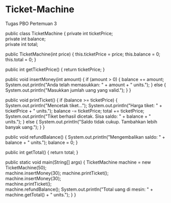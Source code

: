# Ticket-Machine
Tugas PBO Pertemuan 3

public class TicketMachine {
    private int ticketPrice;   
    private int balance;   
    private int total;        

public TicketMachine(int price) {
        this.ticketPrice = price;
        this.balance = 0;
        this.total = 0;
    }

public int getTicketPrice() {
        return ticketPrice;
    }

public void insertMoney(int amount) {
        if (amount > 0) {
            balance += amount;
            System.out.println("Anda telah memasukkan: " + amount + " units.");
        } else {
            System.out.println("Masukkan jumlah uang yang valid.");
        }
    }

public void printTicket() {
        if (balance >= ticketPrice) {
            System.out.println("Mencetak tiket...");
            System.out.println("Harga tiket: " + ticketPrice + " units.");
            balance -= ticketPrice;
            total += ticketPrice;
            System.out.println("Tiket berhasil dicetak. Sisa saldo: " + balance + " units.");
        } else {
            System.out.println("Saldo tidak cukup. Tambahkan lebih banyak uang.");
        }
    }

public void refundBalance() {
        System.out.println("Mengembalikan saldo: " + balance + " units.");
        balance = 0;
    }

public int getTotal() {
        return total;
    }

public static void main(String[] args) {
        TicketMachine machine = new TicketMachine(50);  
        machine.insertMoney(30); 
        machine.printTicket();   
        machine.insertMoney(30);  
        machine.printTicket();   
        machine.refundBalance();
        System.out.println("Total uang di mesin: " + machine.getTotal() + " units.");
    }
}
